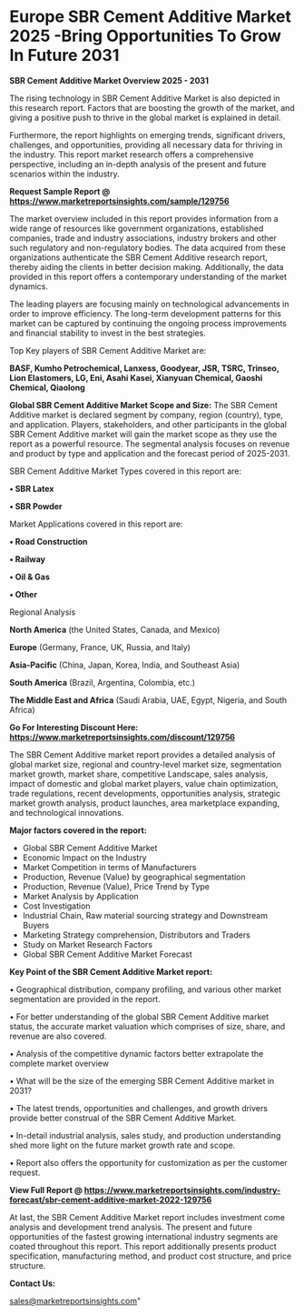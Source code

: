 # Europe SBR Cement Additive Market 2025 -Bring Opportunities To Grow In Future 2031

<Strong> SBR Cement Additive Market Overview 2025 - 2031</strong>

The rising technology in SBR Cement Additive Market is also depicted in this research report. Factors that are boosting the growth of the market, and giving a positive push to thrive in the global market is explained in detail.

Furthermore, the report highlights on emerging trends, significant drivers, challenges, and opportunities, providing all necessary data for thriving in the industry. This report market research offers a comprehensive perspective, including an in-depth analysis of the present and future scenarios within the industry.

<strong>Request Sample Report @ <a href=https://www.marketreportsinsights.com/sample/129756>https://www.marketreportsinsights.com/sample/129756</a></strong>

The market overview included in this report provides information from a wide range of resources like government organizations, established companies, trade and industry associations, industry brokers and other such regulatory and non-regulatory bodies. The data acquired from these organizations authenticate the SBR Cement Additive research report, thereby aiding the clients in better decision making. Additionally, the data provided in this report offers a contemporary understanding of the market dynamics.

The leading players are focusing mainly on technological advancements in order to improve efficiency. The long-term development patterns for this market can be captured by continuing the ongoing process improvements and financial stability to invest in the best strategies.

Top Key players of SBR Cement Additive Market are:

<strong>BASF, Kumho Petrochemical, Lanxess, Goodyear, JSR, TSRC, Trinseo, Lion Elastomers, LG, Eni, Asahi Kasei, Xianyuan Chemical, Gaoshi Chemical, Qiaolong</strong>

<strong><b>Global SBR Cement Additive Market Scope and Size:</b></strong>
The SBR Cement Additive market is declared segment by company, region (country), type, and application. Players, stakeholders, and other participants in the global SBR Cement Additive market will gain the market scope as they use the report as a powerful resource. The segmental analysis focuses on revenue and product by type and application and the forecast period of 2025-2031.

SBR Cement Additive Market Types covered in this report are:

<strong>• SBR Latex

• SBR Powder</strong>

Market Applications covered in this report are:

<strong>• Road Construction

• Railway

• Oil & Gas

• Other</strong> 

Regional Analysis

<strong>North America</strong> (the United States, Canada, and Mexico)

<strong>Europe</strong> (Germany, France, UK, Russia, and Italy)

<strong>Asia-Pacific</strong> (China, Japan, Korea, India, and Southeast Asia)

<strong>South America</strong> (Brazil, Argentina, Colombia, etc.)

<strong>The Middle East and Africa</strong> (Saudi Arabia, UAE, Egypt, Nigeria, and South Africa)

<strong>Go For Interesting Discount Here: <a href=https://www.marketreportsinsights.com/discount/129756>https://www.marketreportsinsights.com/discount/129756</a></strong>

The SBR Cement Additive market report provides a detailed analysis of global market size, regional and country-level market size, segmentation market growth, market share, competitive Landscape, sales analysis, impact of domestic and global market players, value chain optimization, trade regulations, recent developments, opportunities analysis, strategic market growth analysis, product launches, area marketplace expanding, and technological innovations.

<strong><b>Major factors covered in the report:</b></strong>
<ul>
  <li>Global SBR Cement Additive Market </li>
  <li>Economic Impact on the Industry</li>
  <li>Market Competition in terms of Manufacturers</li>
  <li>Production, Revenue (Value) by geographical segmentation</li>
  <li>Production, Revenue (Value), Price Trend by Type</li>
  <li>Market Analysis by Application</li>
  <li>Cost Investigation</li>
  <li>Industrial Chain, Raw material sourcing strategy and Downstream Buyers</li>
  <li>Marketing Strategy comprehension, Distributors and Traders</li>
  <li>Study on Market Research Factors</li>
  <li>Global SBR Cement Additive Market Forecast</li>
</ul>

<strong><b>Key Point of the SBR Cement Additive Market report:</b></strong>

• Geographical distribution, company profiling, and various other market segmentation are provided in the report.

• For better understanding of the global SBR Cement Additive market status, the accurate market valuation which comprises of size, share, and revenue are also covered.

• Analysis of the competitive dynamic factors better extrapolate the complete market overview

• What will be the size of the emerging SBR Cement Additive market in 2031?

• The latest trends, opportunities and challenges, and growth drivers provide better construal of the SBR Cement Additive Market.

• In-detail industrial analysis, sales study, and production understanding shed more light on the future market growth rate and scope.

• Report also offers the opportunity for customization as per the customer request.

<strong><b>View Full Report @ <a href=https://www.marketreportsinsights.com/industry-forecast/sbr-cement-additive-market-2022-129756>https://www.marketreportsinsights.com/industry-forecast/sbr-cement-additive-market-2022-129756</a></b></strong>


At last, the SBR Cement Additive Market report includes investment come analysis and development trend analysis. The present and future opportunities of the fastest growing international industry segments are coated throughout this report. This report additionally presents product specification, manufacturing method, and product cost structure, and price structure.

<strong>Contact Us:</strong>

sales@marketreportsinsights.com"
